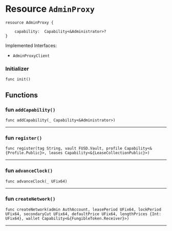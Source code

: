 # Resource `AdminProxy`

```cadence
resource AdminProxy {

    capability:  Capability<&Administrator>?
}
```


Implemented Interfaces:
  - `AdminProxyClient`


### Initializer

```cadence
func init()
```


## Functions

### fun `addCapability()`

```cadence
func addCapability(_ Capability<&Administrator>)
```

---

### fun `register()`

```cadence
func register(tag String, vault FUSD.Vault, profile Capability<&{Profile.Public}>, leases Capability<&{LeaseCollectionPublic}>)
```

---

### fun `advanceClock()`

```cadence
func advanceClock(_ UFix64)
```

---

### fun `createNetwork()`

```cadence
func createNetwork(admin AuthAccount, leasePeriod UFix64, lockPeriod UFix64, secondaryCut UFix64, defaultPrice UFix64, lengthPrices {Int: UFix64}, wallet Capability<&{FungibleToken.Receiver}>)
```

---
